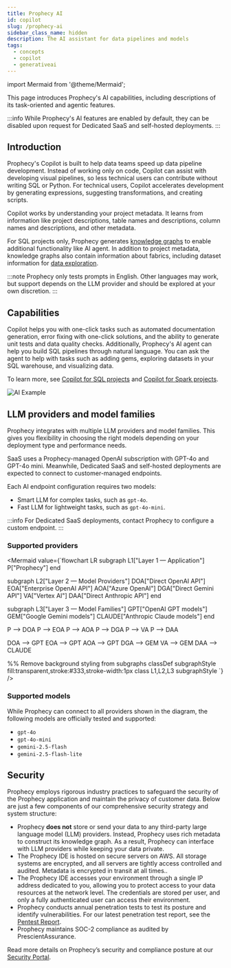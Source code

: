 ```yaml
---
title: Prophecy AI
id: copilot
slug: /prophecy-ai
sidebar_class_name: hidden
description: The AI assistant for data pipelines and models
tags:
  - concepts
  - copilot
  - generativeai
---
```


import Mermaid from '@theme/Mermaid';

This page introduces Prophecy's AI capabilities, including descriptions of its task-oriented and agentic features.

:::info
While Prophecy's AI features are enabled by default, they can be disabled upon request for Dedicated SaaS and self-hosted deployments.
:::

## Introduction

Prophecy's Copilot is built to help data teams speed up data pipeline development. Instead of working only on code, Copilot can assist with developing visual pipelines, so less technical users can contribute without writing SQL or Python. For technical users, Copilot accelerates development by generating expressions, suggesting transformations, and creating scripts.

Copilot works by understanding your project metadata. It learns from information like project descriptions, table names and descriptions, column names and descriptions, and other metadata.

For SQL projects only, Prophecy generates [knowledge graphs](/knowledge-graph) to enable additional functionality like AI agent. In addition to project metadata, knowledge graphs also contain information about fabrics, including dataset information for [data exploration](/analysts/ai-explore).

:::note
Prophecy only tests prompts in English. Other languages may work, but support depends on the LLM provider and should be explored at your own discretion.
:::

## Capabilities

Copilot helps you with one-click tasks such as automated documentation generation, error fixing with one-click solutions, and the ability to generate unit tests and data quality checks. Additionally, Prophecy's AI agent can help you build SQL pipelines through natural language. You can ask the agent to help with tasks such as adding gems, exploring datasets in your SQL warehouse, and visualizing data.

To learn more, see [Copilot for SQL projects](/analysts/ai-features) and [Copilot for Spark projects](/engineers/copilot).

![AI Example](img/agent-chat.gif)

## LLM providers and model families

Prophecy integrates with multiple LLM providers and model families. This gives you flexibility in choosing the right models depending on your deployment type and performance needs.

SaaS uses a Prophecy-managed OpenAI subscription with GPT-4o and GPT-4o mini. Meanwhile, Dedicated SaaS and self-hosted deployments are expected to connect to customer-managed endpoints.

Each AI endpoint configuration requires two models:

- Smart LLM for complex tasks, such as `gpt-4o`.
- Fast LLM for lightweight tasks, such as `gpt-4o-mini`.

:::info
For Dedicated SaaS deployments, contact Prophecy to configure a custom endpoint.
:::

### Supported providers

<Mermaid
value={`flowchart LR
subgraph L1["Layer 1 — Application"]
P["Prophecy"]
end

subgraph L2["Layer 2 — Model Providers"]
DOA["Direct OpenAI API"]
EOA["Enterprise OpenAI API"]
AOA["Azure OpenAI"]
DGA["Direct Gemini API"]
VA["Vertex AI"]
DAA["Direct Anthropic API"]
end

subgraph L3["Layer 3 — Model Families"]
GPT["OpenAI GPT models"]
GEM["Google Gemini models"]
CLAUDE["Anthropic Claude models"]
end

P --> DOA
P --> EOA
P --> AOA
P --> DGA
P --> VA
P --> DAA

DOA --> GPT
EOA --> GPT
AOA --> GPT
DGA --> GEM
VA --> GEM
DAA --> CLAUDE

%% Remove background styling from subgraphs
classDef subgraphStyle fill:transparent,stroke:#333,stroke-width:1px
class L1,L2,L3 subgraphStyle
`}
/>

### Supported models

While Prophecy can connect to all providers shown in the diagram, the following models are officially tested and supported:

- `gpt-4o`
- `gpt-4o-mini`
- `gemini-2.5-flash`
- `gemini-2.5-flash-lite`

## Security

Prophecy employs rigorous industry practices to safeguard the security of the Prophecy application and maintain the privacy of customer data. Below are just a few components of our comprehensive security strategy and system structure:

- Prophecy **does not** store or send your data to any third-party large language model (LLM) providers. Instead, Prophecy uses rich metadata to construct its knowledge graph. As a result, Prophecy can interface with LLM providers while keeping your data private.
- The Prophecy IDE is hosted on secure servers on AWS. All storage systems are encrypted, and all servers are tightly access controlled and audited. Metadata is encrypted in transit at all times..
- The Prophecy IDE accesses your environment through a single IP address dedicated to you, allowing you to protect access to your data resources at the network level. The credentials are stored per user, and only a fully authenticated user can access their environment.
- Prophecy conducts annual penetration tests to test its posture and identify vulnerabilities. For our latest penetration test report, see the [Pentest Report](https://security.prophecy.io/?itemUid=722b9671-c0d5-4a19-a5f7-0ad8fd81307c&source=click).
- Prophecy maintains SOC-2 compliance as audited by PrescientAssurance.

Read more details on Prophecy’s security and compliance posture at our [Security Portal](https://security.Prophecy.io/).
